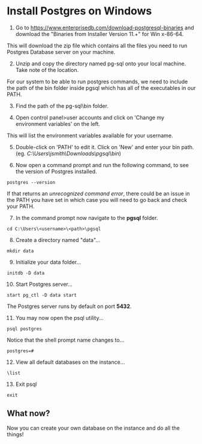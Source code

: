 
# Install Postgres on Windows

1. Go to https://www.enterprisedb.com/download-postgresql-binaries and download the "Binaries from Installer Version 11.+" for Win x-86-64. 

This will download the zip file which contains all the files you need to run Postgres Database server on your machine. 

2. Unzip and copy the directory named pg-sql onto your local machine. Take note of the location.

For our system to be able to run postgres commands, we need to include the path of the bin folder inside pgsql which has all of the executables in our PATH. 

3. Find the path of the pg-sql\bin folder.

4. Open control panel>user accounts and click on 'Change my environment variables' on the left. 

This will list the environment variables available for your username. 

5. Double-click on 'PATH' to edit it. Click on 'New' and enter your bin path. (eg. *C:\Users\jsmith\Downloads\pgsql\bin*)

6. Now open a command prompt and run the following command, to see the version of Postgres installed. 

```
postgres --version
```

If that returns an *unrecognized command error*, there could be an issue in the PATH you have set in which case you will need to go back and check your PATH.

7. In the command prompt now navigate to the **pgsql** folder. 

```
cd C:\Users\<username>\<path>\pgsql
```

8. Create a directory named "data"...

````
mkdir data
````

9. Initialize your data folder...

```
initdb -D data
```

10. Start Postgres server...

```
start pg_ctl -D data start
```

The Postgres server runs by default on port **5432**.


11. You may now open the psql utility...

````
psql postgres
````

Notice that the shell prompt name changes to...

````
postgres=#
````

12. View all default databases on the instance...

````
\list
````

13. Exit psql

````
exit
````

## What now?

Now you can create your own database on the instance and do all the things!
